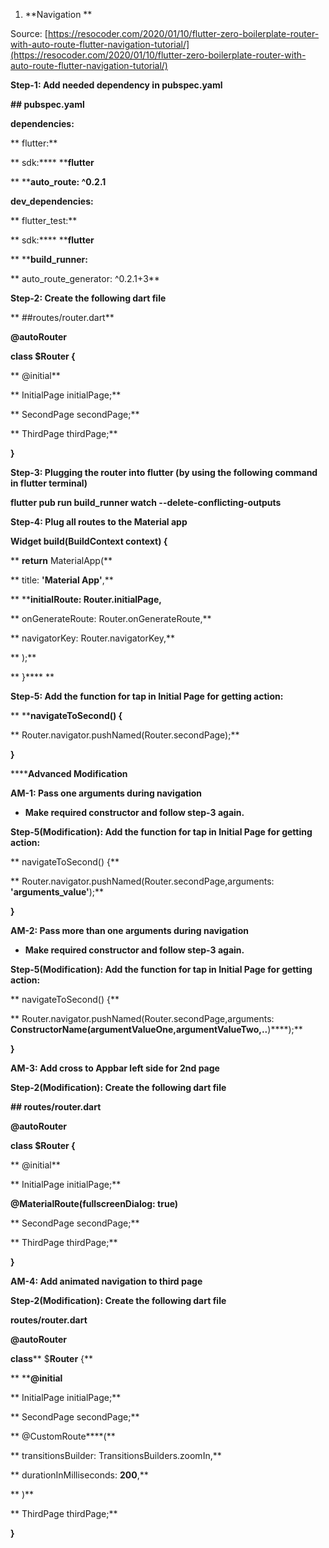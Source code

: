 1. **Navigation **

Source: [https://resocoder.com/2020/01/10/flutter-zero-boilerplate-router-with-auto-route-flutter-navigation-tutorial/](https://resocoder.com/2020/01/10/flutter-zero-boilerplate-router-with-auto-route-flutter-navigation-tutorial/)

**Step-1: Add needed dependency in pubspec.yaml**

**## pubspec.yaml**

**dependencies:**

**  flutter:**

**    sdk:**** ****flutter**

**  ****auto_route: ^0.2.1**

**dev_dependencies:**

**  flutter_test:**

**    sdk:**** ****flutter**

**  ****build_runner:**

**  auto_route_generator: ^0.2.1+3**

**Step-2: Create the following dart file**

**  ##routes/router.dart**

**@autoRouter**

**class $Router {**

**  @initial**

**  InitialPage initialPage;**

**  SecondPage secondPage;**

**  ThirdPage thirdPage;**

**}**

**Step-3: Plugging the router into flutter (by using the following command in flutter terminal)**

**flutter pub run build_runner watch --delete-conflicting-outputs**

**Step-4: Plug all routes to the Material app**

**Widget build(BuildContext context) {**

**    ****return**** MaterialApp(**

**      title: ****'Material App'****,**

**      ****initialRoute: Router.initialPage,**

**      onGenerateRoute: Router.onGenerateRoute,**

**      navigatorKey: Router.navigatorKey,**

**    );**

**  }**** **

**Step-5: Add the function for tap  in Initial Page for getting action:**

** ****navigateToSecond() {**

**  Router.navigator.pushNamed(Router.secondPage);**

**}**

**************Advanced Modification**********

**AM-1: Pass one arguments during navigation**

* **Make required constructor and follow step-3 again.**

**Step-5(Modification): Add the function for tap  in Initial Page for getting action:**

** navigateToSecond() {**

**  Router.navigator.pushNamed(Router.secondPage,arguments: ****'arguments_value'****);**

**}**

**AM-2: Pass more than one arguments during navigation**

* **Make required constructor and follow step-3 again.**

**Step-5(Modification): Add the function for tap  in Initial Page for getting action:**

** navigateToSecond() {**

**  Router.navigator.pushNamed(Router.secondPage,arguments: ****ConstructorName(argumentValueOne,argumentValueTwo,..****)****);**

**}**

**AM-3: Add cross to Appbar left side for 2nd page**

**Step-2(Modification): Create the following dart file**

**## routes/router.dart**

**@autoRouter**

**class $Router {**

**  @initial**

**  InitialPage initialPage;**

**@MaterialRoute(fullscreenDialog: true)**

**  SecondPage secondPage;**

**  ThirdPage thirdPage;**

**}**

**AM-4: Add animated navigation to third page**

**Step-2(Modification): Create the following dart file**

**routes/router.dart**

**@autoRouter**

**class**** $****Router**** {**

**  ****@initial**

**  InitialPage initialPage;**

**  SecondPage secondPage;**

**   @CustomRoute****(**

**  transitionsBuilder: TransitionsBuilders.zoomIn,**

**  durationInMilliseconds: ****200****,**

**   )**

**  ThirdPage thirdPage;**

**}**


